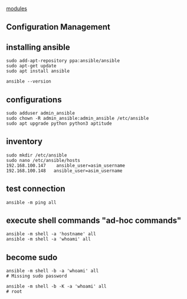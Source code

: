 [modules](https://docs.ansible.com/ansible/latest/modules/modules_by_category.html)


## Configuration Management


## installing ansible
```
sudo add-apt-repository ppa:ansible/ansible
sudo apt-get update
sudo apt install ansible

ansible --version
```


## configurations
```
sudo adduser admin_ansible
sudo chown -R admin_ansible:admin_ansible /etc/ansible
sudo apt upgrade python python3 aptitude
```


## inventory
```
sudo mkdir /etc/ansible
sudo nano /etc/ansible/hosts
192.168.100.147    ansible_user=asim_username
192.168.100.148   ansible_user=asim_username
```


## test connection
```
ansible -m ping all
```


## execute shell commands "ad-hoc commands"
```
ansible -m shell -a 'hostname' all
ansible -m shell -a 'whoami' all
```

## become sudo
```
ansible -m shell -b -a 'whoami' all 
# Missing sudo password

ansible -m shell -b -K -a 'whoami' all
# root
```


